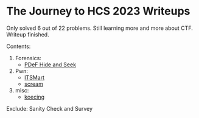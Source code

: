 # The Journey to HCS 2023 Writeups
Only solved 6 out of 22 problems. Still learning more and more about CTF. <br>
Writeup finished.

Contents:
1. Forensics:
   - [PDeF Hide and Seek](./forensics/PDeF%20Hide%20and%20Seek)
2. Pwn:
   - [ITSMart](./pwn/ITSMart)
   - [scream](./pwn/scream)
3. misc:
   - [koecing](./misc/koecing)

Exclude: Sanity Check and Survey
